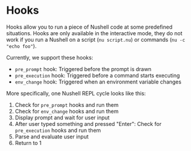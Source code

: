 # Hooks

Hooks allow you to run a piece of Nushell code at some predefined situations.
Hooks are only available in the interactive mode, they do not work if you run a Nushell on a script (`nu script.nu`) or commands (`nu -c "echo foo"`).

Currently, we support these hooks:

- `pre_prompt` hook: Triggered before the prompt is drawn
- `pre_execution` hook: Triggered before a command starts executing
- `env_change` hook: Triggered when an environment variable changes

More specifically, one Nushell REPL cycle looks like this:

1. Check for `pre_prompt` hooks and run them
1. Check for `env_change` hooks and run them
1. Display prompt and wait for user input
1. After user typed something and pressed "Enter": Check for `pre_execution` hooks and run them
1. Parse and evaluate user input
1. Return to 1
